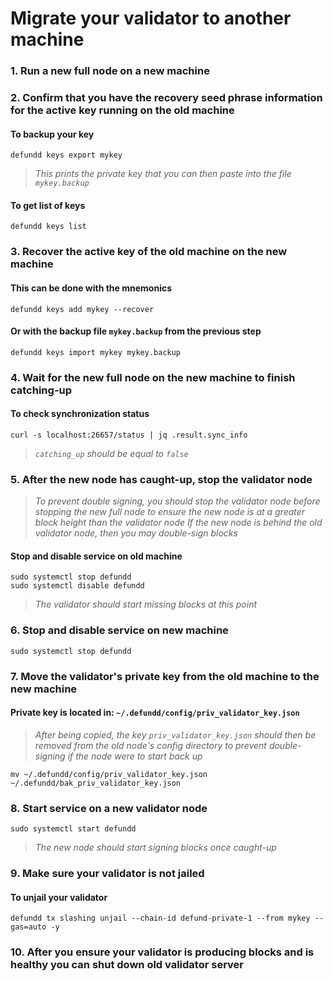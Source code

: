 # Migrate your validator to another machine

### 1. Run a new full node on a new machine

### 2. Confirm that you have the recovery seed phrase information for the active key running on the old machine

#### To backup your key
```
defundd keys export mykey
```
> _This prints the private key that you can then paste into the file `mykey.backup`_

#### To get list of keys
```
defundd keys list
```

### 3. Recover the active key of the old machine on the new machine

#### This can be done with the mnemonics
```
defundd keys add mykey --recover
```

#### Or with the backup file `mykey.backup` from the previous step
```
defundd keys import mykey mykey.backup
```

### 4. Wait for the new full node on the new machine to finish catching-up

#### To check synchronization status
```
curl -s localhost:26657/status | jq .result.sync_info
```
> _`catching_up` should be equal to `false`_

### 5. After the new node has caught-up, stop the validator node

> _To prevent double signing, you should stop the validator node before stopping the new full node to ensure the new node is at a greater block height than the validator node_
> _If the new node is behind the old validator node, then you may double-sign blocks_

#### Stop and disable service on old machine
```
sudo systemctl stop defundd
sudo systemctl disable defundd
```
> _The validator should start missing blocks at this point_

### 6. Stop and disable service on new machine
```
sudo systemctl stop defundd
```

### 7. Move the validator's private key from the old machine to the new machine
#### Private key is located in: `~/.defundd/config/priv_validator_key.json`

> _After being copied, the key `priv_validator_key.json` should then be removed from the old node's config directory to prevent double-signing if the node were to start back up_
```
mv ~/.defundd/config/priv_validator_key.json ~/.defundd/bak_priv_validator_key.json
```

### 8. Start service on a new validator node
```
sudo systemctl start defundd
```
> _The new node should start signing blocks once caught-up_

### 9. Make sure your validator is not jailed
#### To unjail your validator
```
defundd tx slashing unjail --chain-id defund-private-1 --from mykey --gas=auto -y
```

### 10. After you ensure your validator is producing blocks and is healthy you can shut down old validator server
